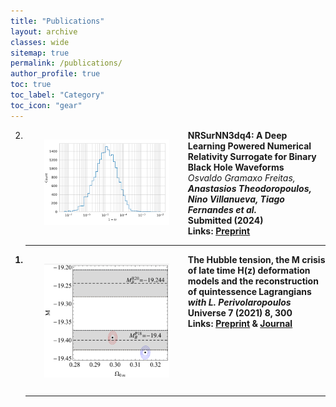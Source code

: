 ```yaml
---
title: "Publications"
layout: archive
classes: wide
sitemap: true
permalink: /publications/
author_profile: true
toc: true
toc_label: "Category"
toc_icon: "gear"
---
```



<ol start="2">
    <li>
        <img src="/assets/images/preview_NR_01.png" width="200" height="auto" alt="" align="left" style="padding: 15px 30px;">
        <strong>NRSurNN3dq4: A Deep Learning Powered Numerical Relativity Surrogate for Binary Black Hole Waveforms</strong><br>
        <em>Osvaldo Gramaxo Freitas, <strong>Anastasios Theodoropoulos<strong>, Nino Villanueva, Tiago Fernandes et al.</em><br>
        Submitted (2024)<br>
          Links: <a href="https://arxiv.org/abs/2412.06946">Preprint</a> 
        <br clear="left"/>
        <hr />
    </li>
</ol>
<ol start="1">
    <li>
        <img src="/assets/images/preview_M.png" width="200" height="auto" alt="" align="left" style="padding: 15px 30px;">
        <strong>The Hubble tension, the M crisis of late time H(z) deformation models and the reconstruction of quintessence Lagrangians</strong><br>
        <em>with L. Perivolaropoulos</em><br>
        Universe 7 (2021) 8, 300<br>
          Links: <a href="https://arxiv.org/abs/2109.06256">Preprint</a> & <a href="https://www.mdpi.com/2218-1997/7/8/300">Journal</a>
        <br clear="left"/>
        <hr />
    </li>
</ol>
